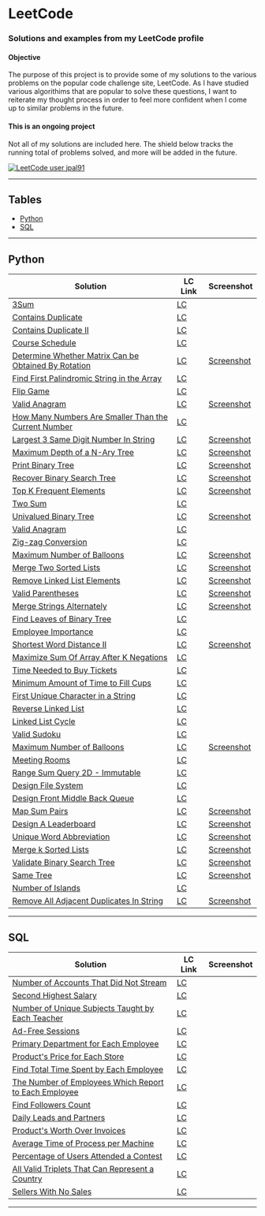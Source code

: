 # LeetCode

### Solutions and examples from my LeetCode profile


#### Objective
The purpose of this project is to provide some of my solutions to the various problems on the popular code challenge site, LeetCode. As I have studied various algorithims that are popular to solve these questions, I want to reiterate my thought process in order to feel more confident when I come up to similar problems in the future. 

#### This is an ongoing project

Not all of my solutions are included here. The shield below tracks the running total of problems solved, and more will be added in the future.
 
[![LeetCode user jpal91](https://img.shields.io/badge/dynamic/json?style=for-the-badge&labelColor=black&color=%23ffa116&label=Solved&query=solved&url=https%3A%2F%2Fleetcode-badge.vercel.app%2Fapi%2Fusers%2Fjpal91&logo=leetcode&logoColor=yellow)](https://leetcode.com/jpal91/)

---

## Tables

- [Python](#python)
- [SQL](#sql)

***

## Python

| Solution | LC Link | Screenshot |
|----------|---------|------------|
|[3Sum](/Python/3sum.py) | [LC](https://leetcode.com/problems/3sum) | |
|[Contains Duplicate](/Python/contains-duplicate.py) | [LC](https://leetcode.com/problems/contains-duplicate/) | |
|[Contains Duplicate II](/Python/contains-duplicate-ii.py) | [LC](https://leetcode.com/problems/contains-duplicate-ii) ||
|[Course Schedule](/Python/course-schedule.py) | [LC](https://leetcode.com/problems/course-schedule/) ||
|[Determine Whether Matrix Can be Obtained By Rotation](/Python/determine-whether-matrix.py) | [LC](https://leetcode.com/problems/determine-whether-matrix-can-be-obtained-by-rotation/) |[Screenshot](/Screenshots/determine-whether-matrix.JPG)|
|[Find First Palindromic String in the Array](/Python/find-first-palindromic-string.py) | [LC](https://leetcode.com/problems/find-first-palindromic-string-in-the-array/) ||
|[Flip Game](/Python/flip-game.py) | [LC](https://leetcode.com/problems/flip-game) ||
|[Valid Anagram](/Python/group-anagram.py) | [LC](https://leetcode.com/problems/valid-anagram/) |[Screenshot](/Screenshots/group-anagrams.jpg)|
|[How Many Numbers Are Smaller Than the Current Number](/Python/how-many-numbers-are-smaller.py) | [LC](https://leetcode.com/problems/how-many-numbers-are-smaller-than-the-current-number/) ||
|[Largest 3 Same Digit Number In String](/Python/largest-3-same-digit-number.py) | [LC](https://leetcode.com/problems/largest-3-same-digit-number-in-string) | [Screenshot](/Screenshots/largest-3-same-digit-number.JPG)|
|[Maximum Depth of a N-Ary Tree](/Python/maximum-depth-of-n-ary-tree.py) | [LC](https://leetcode.com/problems/maximum-depth-of-n-ary-tree) | [Screenshot](/Screenshots/maximum-depth-of-n-ary-tree.JPG) |
|[Print Binary Tree](/Python/print-binary-tree.py) | [LC](https://leetcode.com/problems/print-binary-tree) | [Screenshot](/Screenshots/print-binary-tree.JPG)|
|[Recover Binary Search Tree](/Python/recover-binary-search-tree.py) | [LC](https://leetcode.com/problems/recover-binary-search-tree/) | [Screenshot](/Screenshots/recover-binary-search-tree.JPG)|
|[Top K Frequent Elements](/Python/top-k-frequent-elements.py)|[LC](https://leetcode.com/problems/top-k-frequent-elements)|[Screenshot](/Screenshots/top-k-frequent-elements.jpg)
|[Two Sum](/Python/two-sum.py)|[LC](https://leetcode.com/problems/two-sum/)||
|[Univalued Binary Tree](/Python/univalued-binary-tree.py)|[LC](https://leetcode.com/problems/univalued-binary-tree/)|[Screenshot](/Screenshots/univalued-binary-tree.py)|
|[Valid Anagram](/Python/valid-anagram.py)|[LC](https://leetcode.com/problems/valid-anagram/)||
|[Zig-zag Conversion](/Python/zigzag-conversion.py)|[LC](https://leetcode.com/problems/zigzag-conversion/)||
|[Maximum Number of Balloons](/Python/maximum-number-of-balloons.py)|[LC](https://leetcode.com/problems/maximum-number-of-balloons/)|[Screenshot](https://assets.leetcode.com/users/images/5a313fe0-0260-4693-a1ec-2afc40af272e_1666389742.8823123.jpeg)
|[Merge Two Sorted Lists](/Python/merge-two-sorted-lists.py)|[LC](https://leetcode.com/problems/merge-two-sorted-lists/)|[Screenshot](/Screenshots/merge-two-sorted-lists.jpg)|
|[Remove Linked List Elements](/Python/remove-linked-list-elements.py)|[LC](https://leetcode.com/problems/remove-linked-list-elements)|[Screenshot](/Screenshots/remove-linked-list-elements.jpg)|
|[Valid Parentheses](/Python/valid-parentheses.py)|[LC](https://leetcode.com/problems/valid-parentheses/)|[Screenshot](/Screenshots/valid-parentheses.jpg)|
|[Merge Strings Alternately](/Python/merge-strings-alternately.py)|[LC](https://leetcode.com/problems/merge-strings-alternately)|[Screenshot](/Screenshots/merge-strings-alternately.jpg)|
|[Find Leaves of Binary Tree](/Python/find-leaves-of-binary.py)|[LC](https://leetcode.com/problems/find-leaves-of-binary-tree)||
|[Employee Importance](/Python/employee-importance.py)|[LC](https://leetcode.com/problems/employee-importance)||
|[Shortest Word Distance II](/Python/shortest-word-distance-ii.py)|[LC](https://leetcode.com/problems/shortest-word-distance-ii)|[Screenshot](/Screenshots/shortest-word-distance-ii.jpg)|
|[Maximize Sum Of Array After K Negations](/Python/maximize-sum-of-array.py)|[LC](https://leetcode.com/problems/maximize-sum-of-array-after-k-negations)||
|[Time Needed to Buy Tickets](/Python/time-needed-to-buy.py)|[LC](https://leetcode.com/problems/time-needed-to-buy-tickets)||
|[Minimum Amount of Time to Fill Cups](/Python/minimum-amount-of-time.py)|[LC](https://leetcode.com/problems/minimum-amount-of-time-to-fill-cups)||
|[First Unique Character in a String](/Python/first-unique-character.py)|[LC](https://leetcode.com/submissions/detail/830038320/)||
|[Reverse Linked List](/Python/reverse-linked-list.py)|[LC](https://leetcode.com/submissions/detail/830221570/)||
|[Linked List Cycle](/Python/linked-list-cycle.py)|[LC](https://leetcode.com/submissions/detail/830160081/)||
|[Valid Sudoku](/Python/valid-sudoku.py)|[LC](https://leetcode.com/submissions/detail/830021528/)||
|[Maximum Number of Balloons](/Python/maximum-number-of-balloons.py)|[LC](https://leetcode.com/problems/maximum-number-of-balloons/)|[Screenshot](/Screenshots/maximum-number-of-balloons.JPG)|
|[Meeting Rooms](/Python/meeting-rooms.py)|[LC](https://leetcode.com/problems/meeting-rooms/)||
|[Range Sum Query 2D - Immutable](/Python/range-sum-query-2d--.py)|[LC](https://leetcode.com/problems/range-sum-query-2d---immutable)||
|[Design File System](/Python/design-file-system.py)|[LC](https://leetcode.com/problems/design-file-system)||
|[Design Front Middle Back Queue](/Python/design-front-middle-back.py)|[LC](https://leetcode.com/problems/design-front-middle-back-queue)||
|[Map Sum Pairs](/Python/map-sum-pairs.py)|[LC](https://leetcode.com/problems/map-sum-pairs)|[Screenshot](/Screenshots/map-sum-pairs.JPG)|
|[Design A Leaderboard](/Python/design-a-leaderboard.py)|[LC](https://leetcode.com/problems/design-a-leaderboard)|[Screenshot](/Screenshots/design-a-leaderboard.JPG)|
|[Unique Word Abbreviation](/Python/unique-word-abbreviation.py)|[LC](https://leetcode.com/problems/unique-word-abbreviation)|[Screenshot](/Screenshots/unique-word-abbreviation.JPG)|
|[Merge k Sorted Lists](/Python/merge-k-sorted-lists.py)|[LC](https://leetcode.com/problems/merge-k-sorted-lists)|[Screenshot](/Screenshots/merge-k-sorted-lists.jpg)|
|[Validate Binary Search Tree](/Python/validate-binary-search.py)|[LC](https://leetcode.com/problems/validate-binary-search-tree)|[Screenshot](/Screenshots/validate-binary-search-tree.jpg)|
|[Same Tree](/Python/same-tree.py)|[LC](https://leetcode.com/problems/same-tree)|[Screenshot](/Screenshots/same-tree.jpg)|
|[Number of Islands](/Python/number-of-islands.py)|[LC](https://leetcode.com/problems/number-of-islands)||
|[Remove All Adjacent Duplicates In String](/Python/remove-all-adjacent.py)|[LC](https://leetcode.com/problems/remove-all-adjacent-duplicates-in-string)|[Screenshot](/Screenshots/remove-all-adjacent-duplicates.JPG)|

***

## SQL

| Solution | LC Link | Screenshot |
|----------|---------|------------|
|[Number of Accounts That Did Not Stream](/SQL/number-of-accounts-that.sql)|[LC](https://leetcode.com/problems/number-of-accounts-that-did-not-stream)||
|[Second Highest Salary](/SQL/second-highest-salary.sql)|[LC](https://leetcode.com/problems/second-highest-salary)||
|[Number of Unique Subjects Taught by Each Teacher](/SQL/number-of-unique.sql)|[LC](https://leetcode.com/problems/number-of-unique-subjects-taught-by-each-teacher)||
|[Ad-Free Sessions](/SQL/ad-free-sessions.sql)|[LC](https://leetcode.com/problems/ad-free-sessions)||
|[Primary Department for Each Employee](/SQL/primary-department-for.sql)|[LC](https://leetcode.com/problems/primary-department-for-each-employee)||
|[Product's Price for Each Store](/SQL/product's-price-for-each.sql)|[LC](https://leetcode.com/problems/product's-price-for-each-store)||
|[Find Total Time Spent by Each Employee](/SQL/find-total-time-spent-by.sql)|[LC](https://leetcode.com/problems/find-total-time-spent-by-each-employee)||
|[The Number of Employees Which Report to Each Employee](/SQL/the-number-of-employees.sql)|[LC](https://leetcode.com/problems/the-number-of-employees-which-report-to-each-employee)||
|[Find Followers Count](/SQL/find-followers-count.sql)|[LC](https://leetcode.com/problems/find-followers-count)||
|[Daily Leads and Partners](/SQL/daily-leads-and-partners.sql)|[LC](https://leetcode.com/problems/daily-leads-and-partners)||
|[Product's Worth Over Invoices](/SQL/product's-worth-over.sql)|[LC](https://leetcode.com/problems/product's-worth-over-invoices)||
|[Average Time of Process per Machine](/SQL/average-time-of-process.sql)|[LC](https://leetcode.com/problems/average-time-of-process-per-machine)||
|[Percentage of Users Attended a Contest](/SQL/percentage-of-users.sql)|[LC](https://leetcode.com/problems/percentage-of-users-attended-a-contest)||
|[All Valid Triplets That Can Represent a Country](/SQL/all-valid-triplets-that.sql)|[LC](https://leetcode.com/problems/all-valid-triplets-that-can-represent-a-country)||
|[Sellers With No Sales](/SQL/sellers-with-no-sales.sql)|[LC](https://leetcode.com/problems/sellers-with-no-sales)||

***
